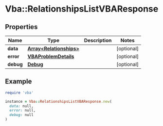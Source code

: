 # Vba::RelationshipsListVBAResponse

## Properties

| Name | Type | Description | Notes |
| ---- | ---- | ----------- | ----- |
| **data** | [**Array&lt;Relationships&gt;**](Relationships.md) |  | [optional] |
| **error** | [**VBAProblemDetails**](VBAProblemDetails.md) |  | [optional] |
| **debug** | [**Debug**](Debug.md) |  | [optional] |

## Example

```ruby
require 'vba'

instance = Vba::RelationshipsListVBAResponse.new(
  data: null,
  error: null,
  debug: null
)
```

